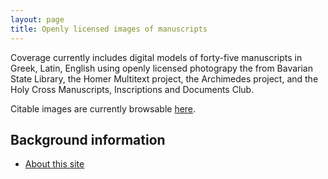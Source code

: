 ```yaml
---
layout: page
title: Openly licensed images of manuscripts
---
```


Coverage currently includes digital models of forty-five manuscripts in Greek, Latin, English using openly licensed photograpy the from Bavarian State Library, the Homer Multitext project, the Archimedes project, and the Holy Cross Manuscripts, Inscriptions and Documents Club.

Citable images are currently browsable [here](http://beta.hpcc.uh.edu/tomcat/mss/photos).


## Background information ##


- [About this site](about) 


